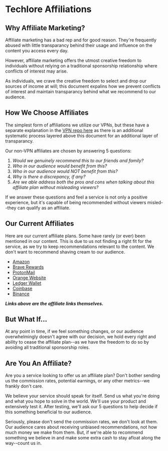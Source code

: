 # Techlore Affiliations

## Why Affiliate Marketing?
Affiliate marketing has a bad rep and for good reason. They're frequently abused with little transparancy behind their usage and influence on the content you access every day. 

However, affiliate marketing offers the utmost creative freedom to individuals without relying on a traditional sponsorship relationship where conflicts of interest may arise. 

As individuals, we crave the creative freedom to select and drop our sources of income at will; this document expalins how we prevent conflicts of interest and maintain transparancy behind what we recommend to our audience.

## How We Choose Affiliates
The simplest form of affiliations we utilize our VPNs, but these have a separate explanation in the [VPN repo here](https://github.com/techlore-official/VPN-reviews/blob/master/README.md#affiliate-plans--sponsorships) as there is an additional systematic process layered above this document for an additional layer of transparancy. 

Our non-VPN affiliates are chosen by answering 5 questions:
1. *Would we genuinely recommend this to our friends and family?*
2. *Who in our audience would benefit from this?*
3. *Who in our audience would NOT benefit from this?*
4. *Why is there a discrepancy, if any?*
5. *Are we able address both the pros and cons when talking about this affiliate plan without misleading viewers?*

If we answer these questions and feel a service is not only a positive experience, but it's capable of being recommended without viewers misled--they can qualify as an affiliate. 

## Our Current Affiliates
Here are our current affiliate plans. Some have rarely (or ever) been mentioned in our content. This is due to us not finding a right fit for the service, as we try to keep recommendations relevant to the content. We don't want to recommend shaving cream to our audience.

- [Amazon](https://www.amazon.com/shop/influencer20170928875)
- [Brave Rewards](https://brave.com/tec118)
- [ProtonMail](https://proton.go2cloud.org/SHAo)
- [Orange Website](https://affiliate.orangewebsite.com/idevaffiliate.php?id=10799)
- [Ledger Wallet](https://shop.ledger.com/pages/ledger-nano-x?r=aa86)
- [Coinbase](https://www.coinbase.com/join/5942e0b5d26ede03db311893)
- [Binance](https://www.binance.com/?ref=13898297)

***Links above are the affiliate links themselves.***

## But What If...
At any point in time, if we feel something changes, or our audience overwhelmingly doesn't agree with our decision, we hold every right and ability to cease the affiliate plan--as we have the freedom to do so by avoiding all traditional sponsorship roles. 

## Are You An Affiliate?
Are you a service looking to offer us an affiliate plan? Don't bother sending us the commission rates, potential earnings, or any other metrics--we frankly don't care. 

We believe your service should speak for itself. Send us what you're doing and what you hope to solve in the world. We'll use your product and extensively test it. After testing, we'll ask our 5 questions to help decide if this something beneficial to our audience.

Seriously, please don't send the commission rates, we don't look at them. Our audience cares about receiving unbiased recommendations, not how much money we make from them. But, if we're able to recommend something we believe in and make some extra cash to stay afloat along the way--count us in.
